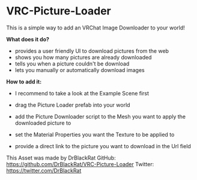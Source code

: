 # VRC-Picture-Loader
This is a simple way to add an VRChat Image Downloader to your world!

__What does it do?__
- provides a user friendly UI to download pictures from the web
- shows you how many pictures are already downloaded
- tells you when a picture couldn't be download
- lets you manually or automatically download images

__How to add it:__
- I recommend to take a look at the Example Scene first

- drag the Picture Loader prefab into your world
- add the Picture Downloader script to the Mesh you want to apply the downloaded picture to
- set the Material Properties you want the Texture to be applied to
- provide a direct link to the picture you want to download in the Url field

This Asset was made by DrBlackRat
GitHub: https://github.com/DrBlackRat/VRC-Picture-Loader
Twitter: https://twitter.com/DrBlackRat
